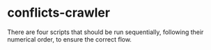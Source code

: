 # conflicts-crawler

There are four scripts that should be run sequentially, following their numerical order, to ensure the correct flow.
